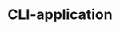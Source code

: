 # CLI-application

<!-- cconst workWithProducts = async(type = "getAll", id, data)=> {
try {
switch(type){
case "getAll":
return await productsOperations.getAll();
case "getById":
return await productsOperations.getById(id);
case "add":
return await productsOperations.add(data);
case "updateById":
return await productsOperations.updateById(id, data);
case "removeById":
return await productsOperations.removeById(id);
}
}
catch(error){
throw error;
}
}; -->

